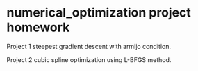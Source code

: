# numerical_optimization project homework

Project 1 steepest gradient descent with armijo condition.

Project 2 cubic spline optimization using L-BFGS method.
